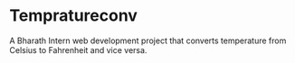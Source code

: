 # Tempratureconv
A Bharath Intern web development project that converts temperature from Celsius to Fahrenheit and vice versa.  
